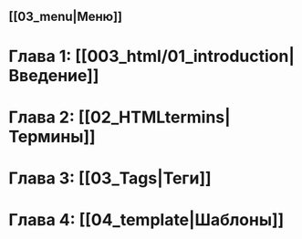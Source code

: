 ## [[03_menu|Меню]]
# Глава 1: [[003_html/01_introduction|Введение]]
# Глава 2: [[02_HTMLtermins|Термины]]
# Глава 3: [[03_Tags|Теги]]
# Глава 4: [[04_template|Шаблоны]]